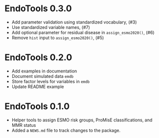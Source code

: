 # EndoTools 0.3.0

* Add parameter validation using standardized vocabulary, (#3)
* Use standardized variable names, (#7)
* Add optional parameter for residual disease in `assign_esmo2020()`, (#6)
* Remove `hist` input to `assign_esmo2020()`, (#5)

# EndoTools 0.2.0

* Add examples in documentation
* Document simulated data `emdb`
* Store factor levels for variables in `emdb`
* Update README example

# EndoTools 0.1.0

* Helper tools to assign ESMO risk groups, ProMisE classifications, and MMR status
* Added a `NEWS.md` file to track changes to the package.
